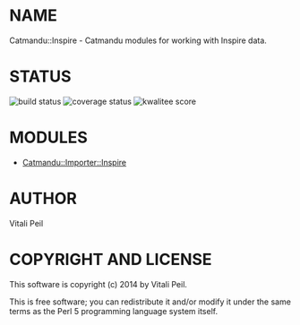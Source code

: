 # NAME

Catmandu::Inspire - Catmandu modules for working with Inspire data.

# STATUS

<p>
<img src="https://travis-ci.org/LibreCat/Catmandu-Inspire.svg?branch=master" alt="build status" />
<img src="https://coveralls.io/repos/LibreCat/Catmandu-Inspire/badge.png?branch=master" alt="coverage status" />
<img src="http://cpants.cpanauthors.org/dist/Catmandu-Inspire.png" alt="kwalitee score" />
</p>

# MODULES

- [Catmandu::Importer::Inspire](https://metacpan.org/pod/Catmandu::Importer::Inspire)

# AUTHOR

Vitali Peil

# COPYRIGHT AND LICENSE

This software is copyright (c) 2014 by Vitali Peil.

This is free software; you can redistribute it and/or modify it under the same terms as the Perl 5 programming language system itself.
